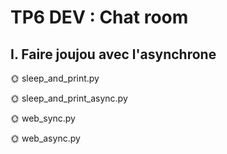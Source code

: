 # TP6 DEV : Chat room

## I. Faire joujou avec l'asynchrone

🌞 sleep_and_print.py

🌞 sleep_and_print_async.py

🌞 web_sync.py

🌞 web_async.py